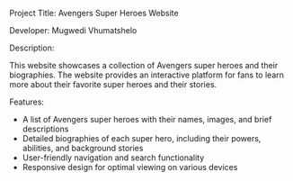 Project Title: Avengers Super Heroes Website

Developer: Mugwedi Vhumatshelo

Description:

This website showcases a collection of Avengers super heroes and their biographies. The website provides an interactive platform for fans to learn more about their favorite super heroes and their stories.

Features:

- A list of Avengers super heroes with their names, images, and brief descriptions
- Detailed biographies of each super hero, including their powers, abilities, and background stories
- User-friendly navigation and search functionality
- Responsive design for optimal viewing on various devices

